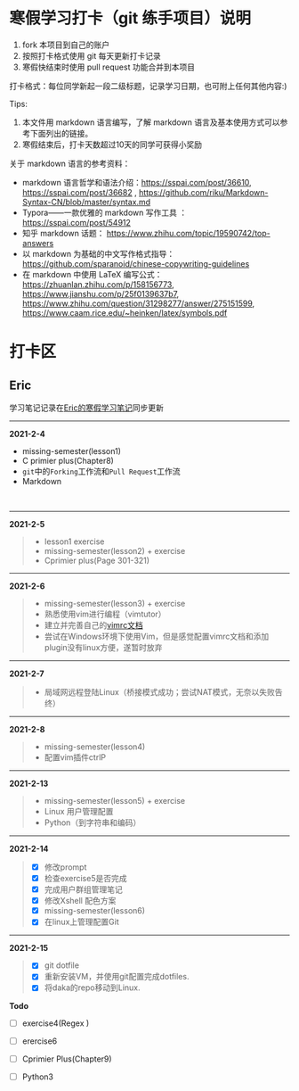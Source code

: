 # 寒假学习打卡（git 练手项目）说明

1. fork 本项目到自己的账户
1. 按照打卡格式使用 git 每天更新打卡记录
1. 寒假快结束时使用 pull request 功能合并到本项目

打卡格式：每位同学新起一段二级标题，记录学习日期，也可附上任何其他内容:)

Tips:

1. 本文件用 markdown 语言编写，了解 markdown 语言及基本使用方式可以参考下面列出的链接。 
1. 寒假结束后，打卡天数超过10天的同学可获得小奖励

关于 markdown 语言的参考资料：
+ markdown 语言哲学和语法介绍：https://sspai.com/post/36610, https://sspai.com/post/36682 , https://github.com/riku/Markdown-Syntax-CN/blob/master/syntax.md
+ Typora——一款优雅的 markdown 写作工具 ： https://sspai.com/post/54912
+ 知乎 markdown 话题： https://www.zhihu.com/topic/19590742/top-answers
+ 以 markdown 为基础的中文写作格式指导：https://github.com/sparanoid/chinese-copywriting-guidelines
+ 在 markdown 中使用 LaTeX 编写公式： https://zhuanlan.zhihu.com/p/158156773, https://www.jianshu.com/p/25f0139637b7, https://www.zhihu.com/question/31298277/answer/275151599, https://www.caam.rice.edu/~heinken/latex/symbols.pdf


# 打卡区

## Eric
学习笔记记录在[Eric的寒假学习笔记](https://www.zybuluo.com/aeric777/note/1775044)同步更新</br>


**************************************************
**2021-2-4**</br>
- missing-semester(lesson1)
- C primier plus(Chapter8)
- `git`中的`Forking`工作流和`Pull Request`工作流
- Markdown
<br/>


**************************************************
**2021-2-5**

> - lesson1 exercise
> - missing-semester(lesson2) + exercise
> - Cprimier plus(Page 301-321)


**************************************************
**2021-2-6**

> - missing-semester(lesson3) + exercise
> - 熟悉使用vim进行编程（vimtutor） 
> - 建立并完善自己的[vimrc文档](https://github.com/aeric777/My_vimrc)
> - 尝试在Windows环境下使用Vim，但是感觉配置vimrc文档和添加plugin没有linux方便，遂暂时放弃


**************************************************
**2021-2-7**

> - 局域网远程登陆Linux（桥接模式成功；尝试NAT模式，无奈以失败告终）


**************************************************
**2021-2-8**

> - missing-semester(lesson4)
> - 配置vim插件ctrlP


**************************************************
**2021-2-13**

> - missing-semester(lesson5) + exercise
> - Linux 用户管理配置
> - Python（到字符串和编码）


**************************************************
**2021-2-14**
> - [x] 修改prompt
> - [x] 检查exercise5是否完成
> - [x] 完成用户群组管理笔记
> - [x] 修改Xshell  配色方案
> - [x] missing-semester(lesson6)
> - [x] 在linux上管理配置Git


**************************************************
**2021-2-15**
> - [x] git dotfile
> - [x] 重新安装VM，并使用git配置完成dotfiles.
> - [x] 将daka的repo移动到Linux.


**Todo**
- [ ] exercise4(Regex )
- [ ] erercise6

- [ ] Cprimier Plus(Chapter9)
- [ ] Python3
